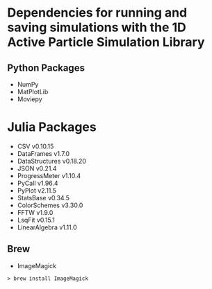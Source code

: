 # Dependencies for running and saving simulations with the 1D Active Particle Simulation Library

## Python Packages
- NumPy
- MatPlotLib
- Moviepy


# Julia Packages
- CSV v0.10.15
- DataFrames v1.7.0
- DataStructures v0.18.20
- JSON v0.21.4
- ProgressMeter v1.10.4
- PyCall v1.96.4
- PyPlot v2.11.5
- StatsBase v0.34.5
- ColorSchemes v3.30.0
- FFTW v1.9.0
- LsqFit v0.15.1
- LinearAlgebra v1.11.0

## Brew
- ImageMagick

```console
> brew install ImageMagick
```
